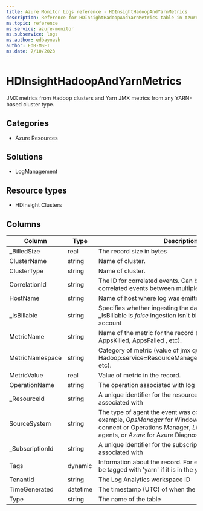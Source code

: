 ```yaml
---
title: Azure Monitor Logs reference - HDInsightHadoopAndYarnMetrics
description: Reference for HDInsightHadoopAndYarnMetrics table in Azure Monitor Logs.
ms.topic: reference
ms.service: azure-monitor
ms.subservice: logs
ms.author: edbaynash
author: EdB-MSFT
ms.date: 7/10/2023
---
```


# HDInsightHadoopAndYarnMetrics

 JMX metrics from Hadoop clusters and Yarn JMX metrics from any YARN-based cluster type.

## Categories

- Azure Resources
## Solutions

- LogManagement
## Resource types

- HDInsight Clusters




## Columns

| Column | Type | Description |
| --- | --- | --- |
| _BilledSize | real | The record size in bytes |
| ClusterName | string | Name of cluster. |
| ClusterType | string | Name of cluster. |
| CorrelationId | string | The ID for correlated events. Can be used to identify correlated events between multiple tables. |
| HostName | string | Name of host where log was emitted. |
| _IsBillable | string | Specifies whether ingesting the data is billable. When _IsBillable is *false* ingestion isn't billed to your Azure account |
| MetricName | string | Name of the metric for the record (e.g. AppsCompleted, AppsKilled, AppsFailed , etc). |
| MetricNamespace | string | Category of metric (value of jmx query URIs e.g. Hadoop:service=ResourceManager,name=QueueMetrics, etc). |
| MetricValue | real | Value of metric in the record. |
| OperationName | string | The operation associated with log record. |
| _ResourceId | string | A unique identifier for the resource that the record is associated with |
| SourceSystem | string | The type of agent the event was collected by. For example, *OpsManager* for Windows agent, either direct connect or Operations Manager, *Linux* for all Linux agents, or *Azure* for Azure Diagnostics |
| _SubscriptionId | string | A unique identifier for the subscription that the record is associated with |
| Tags | dynamic | Information about the record. For example a record may be tagged with 'yarn' if it is in the yarn context. |
| TenantId | string | The Log Analytics workspace ID |
| TimeGenerated | datetime | The timestamp (UTC) of when the log was generated. |
| Type | string | The name of the table |
